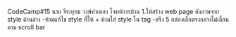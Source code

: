 CodeCamp#15
นาย จีระยุทธ วงษ์คำเหลา
โจทย์การบ้าน 
1.ให้สร้าง web page ดังภาพจาก style ด้านล่าง
-ห้ามแก้ไข style ที่ให้ + ห้ามใส่ style ใน tag
-ตรึง 5 กล่องเล็กตรงกลางไม่เลื่อนตาม scroll bar